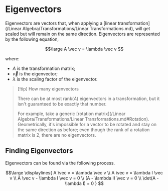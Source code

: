 # Eigenvectors

Eigenvectors are vectors that, when applying a [linear transformation](/Linear Algebra/Transformations/Linear Transformations.md), will get scaled but will remain on the same direction. Eigenvectors are represented by the following equation,

$$\large
	A \vec v = \lambda \vec v
$$

where:

- $A$ is the transformation matrix;
- $\vec v$ is the eigenvector;
- $\lambda$ is the scaling factor of the eigenvector.

> [!tip] How many eigenvectors
> 
> There can be at most $\text{rank}(A)$ eigenvectors in a transformation, but it isn't guaranteed to be exactly that number.
> 
> For example, take a generic [rotation matrix](/Linear Algebra/Transformations/Linear Transformations.md#Rotation). Geometrically, it's impossible for a vector to be rotated and stay on the same direction as before; even though the rank of a rotation matrix is $2$, there are no eigenvectors.

## Finding Eigenvectors

Eigenvectors can be found via the following process.

$$\large \displaylines{
	A \vec v = \lambda \vec v \\
	A \vec v = \lambda I \vec v \\
	A \vec v - \lambda I \vec v = 0 \\
	(A - \lambda I) \vec v = 0 \\
	\det(A - \lambda I) = 0
} $$

